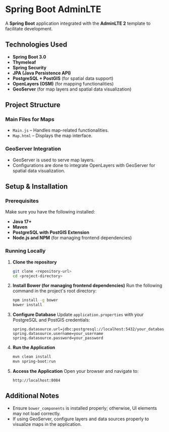 # Spring Boot AdminLTE

A **Spring Boot** application integrated with the **AdminLTE 2** template to facilitate development.

## **Technologies Used**
- **Spring Boot 3.0**
- **Thymeleaf**
- **Spring Security**
- **JPA (Java Persistence API)**
- **PostgreSQL + PostGIS** (for spatial data support)
- **OpenLayers (OSM)** (for mapping functionalities)
- **GeoServer** (for map layers and spatial data visualization)

## **Project Structure**
### **Main Files for Maps**
- `Main.js` – Handles map-related functionalities.
- `Map.html` – Displays the map interface.

### **GeoServer Integration**
- GeoServer is used to serve map layers.
- Configurations are done to integrate OpenLayers with GeoServer for spatial data visualization.

## **Setup & Installation**
### **Prerequisites**
Make sure you have the following installed:
- **Java 17+**
- **Maven**
- **PostgreSQL with PostGIS Extension**
- **Node.js and NPM** (for managing frontend dependencies)

### **Running Locally**
1. **Clone the repository**
   ```sh
   git clone <repository-url>
   cd <project-directory>
   ```

2. **Install Bower (for managing frontend dependencies)**
   Run the following command in the project's root directory:
   ```sh
   npm install -g bower
   bower install
   ```

3. **Configure Database**
   Update `application.properties` with your PostgreSQL and PostGIS credentials:
   ```properties
   spring.datasource.url=jdbc:postgresql://localhost:5432/your_database
   spring.datasource.username=your_username
   spring.datasource.password=your_password
   ```

4. **Run the Application**
   ```sh
   mvn clean install
   mvn spring-boot:run
   ```

5. **Access the Application**
   Open your browser and navigate to:
   ```
   http://localhost:8084
   ```

## **Additional Notes**
- Ensure `bower_components` is installed properly; otherwise, UI elements may not load correctly.
- If using GeoServer, configure layers and data sources properly to visualize maps in the application.


